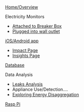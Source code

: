 [Home/Overview](https://github.com/BitKnitting/FitHome/wiki)  
  
Electricity Monitors  
- [Attached to Breaker Box](https://github.com/BitKnitting/FitHome/wiki/ElectricityMonitor)  
- [Plugged into wall outlet](https://github.com/BitKnitting/FitHome/wiki/PlugE)  
   
[iOS/Android app](https://github.com/BitKnitting/FitHome/wiki/FitHomeAppExperienceFlow) 
- [Impact Page](https://github.com/BitKnitting/FitHome/wiki/ImpactPage)  
- [Insights Page](https://github.com/BitKnitting/FitHome/wiki/InsightsLeaks) 
  
[Database](https://github.com/BitKnitting/FitHome/wiki/Database)  
  
Data Analysis  
- [Leaks Analysis](https://github.com/BitKnitting/FitHome/wiki/LeaksAnalysis)  
- Appliance Use/Detection....
- [Exploring Energy Disaggregation](https://github.com/BitKnitting/FitHome/wiki/ExploringElectricityDisaggregation)
  
[Rasp Pi](https://github.com/BitKnitting/FitHome/wiki/RaspPi)